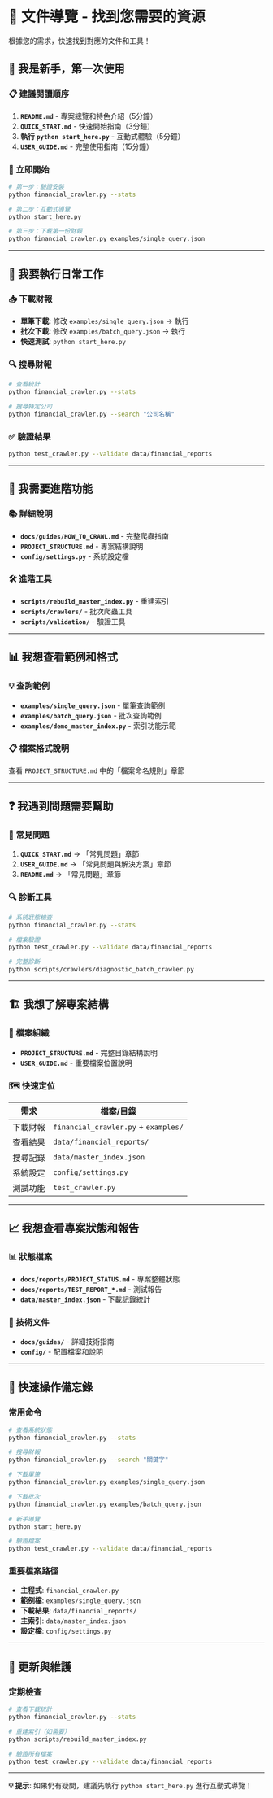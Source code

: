 # 📖 文件導覽 - 找到您需要的資源

根據您的需求，快速找到對應的文件和工具！

## 🎯 我是新手，第一次使用

### 📋 建議閱讀順序
1. **`README.md`** - 專案總覽和特色介紹（5分鐘）
2. **`QUICK_START.md`** - 快速開始指南（3分鐘）
3. **執行 `python start_here.py`** - 互動式體驗（5分鐘）
4. **`USER_GUIDE.md`** - 完整使用指南（15分鐘）

### 🚀 立即開始
```bash
# 第一步：驗證安裝
python financial_crawler.py --stats

# 第二步：互動式導覽
python start_here.py

# 第三步：下載第一份財報
python financial_crawler.py examples/single_query.json
```

---

## 💼 我要執行日常工作

### 📥 下載財報
- **單筆下載**: 修改 `examples/single_query.json` → 執行
- **批次下載**: 修改 `examples/batch_query.json` → 執行
- **快速測試**: `python start_here.py`

### 🔍 搜尋財報
```bash
# 查看統計
python financial_crawler.py --stats

# 搜尋特定公司
python financial_crawler.py --search "公司名稱"
```

### ✅ 驗證結果
```bash
python test_crawler.py --validate data/financial_reports
```

---

## 🔧 我需要進階功能

### 📚 詳細說明
- **`docs/guides/HOW_TO_CRAWL.md`** - 完整爬蟲指南
- **`PROJECT_STRUCTURE.md`** - 專案結構說明
- **`config/settings.py`** - 系統設定檔

### 🛠️ 進階工具
- **`scripts/rebuild_master_index.py`** - 重建索引
- **`scripts/crawlers/`** - 批次爬蟲工具
- **`scripts/validation/`** - 驗證工具

---

## 📊 我想查看範例和格式

### 💡 查詢範例
- **`examples/single_query.json`** - 單筆查詢範例
- **`examples/batch_query.json`** - 批次查詢範例
- **`examples/demo_master_index.py`** - 索引功能示範

### 📋 檔案格式說明
查看 `PROJECT_STRUCTURE.md` 中的「檔案命名規則」章節

---

## ❓ 我遇到問題需要幫助

### 🚨 常見問題
1. **`QUICK_START.md`** → 「常見問題」章節
2. **`USER_GUIDE.md`** → 「常見問題與解決方案」章節
3. **`README.md`** → 「常見問題」章節

### 🔍 診斷工具
```bash
# 系統狀態檢查
python financial_crawler.py --stats

# 檔案驗證
python test_crawler.py --validate data/financial_reports

# 完整診斷
python scripts/crawlers/diagnostic_batch_crawler.py
```

---

## 🏗️ 我想了解專案結構

### 📁 檔案組織
- **`PROJECT_STRUCTURE.md`** - 完整目錄結構說明
- **`USER_GUIDE.md`** - 重要檔案位置說明

### 🗺️ 快速定位
| 需求 | 檔案/目錄 |
|------|-----------|
| 下載財報 | `financial_crawler.py` + `examples/` |
| 查看結果 | `data/financial_reports/` |
| 搜尋記錄 | `data/master_index.json` |
| 系統設定 | `config/settings.py` |
| 測試功能 | `test_crawler.py` |

---

## 📈 我想查看專案狀態和報告

### 📊 狀態檔案
- **`docs/reports/PROJECT_STATUS.md`** - 專案整體狀態
- **`docs/reports/TEST_REPORT_*.md`** - 測試報告
- **`data/master_index.json`** - 下載記錄統計

### 🔬 技術文件
- **`docs/guides/`** - 詳細技術指南
- **`config/`** - 配置檔案和說明

---

## 🎯 快速操作備忘錄

### 常用命令
```bash
# 查看系統狀態
python financial_crawler.py --stats

# 搜尋財報
python financial_crawler.py --search "關鍵字"

# 下載單筆
python financial_crawler.py examples/single_query.json

# 下載批次
python financial_crawler.py examples/batch_query.json

# 新手導覽
python start_here.py

# 驗證檔案
python test_crawler.py --validate data/financial_reports
```

### 重要檔案路徑
- **主程式**: `financial_crawler.py`
- **範例檔**: `examples/single_query.json`
- **下載結果**: `data/financial_reports/`
- **主索引**: `data/master_index.json`
- **設定檔**: `config/settings.py`

---

## 🔄 更新與維護

### 定期檢查
```bash
# 查看下載統計
python financial_crawler.py --stats

# 重建索引（如需要）
python scripts/rebuild_master_index.py

# 驗證所有檔案
python test_crawler.py --validate data/financial_reports
```

---

**💡 提示**: 如果仍有疑問，建議先執行 `python start_here.py` 進行互動式導覽！
